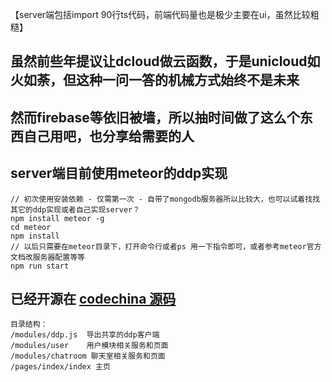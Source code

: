 
【server端包括import 90行ts代码，前端代码量也是极少主要在ui，虽然比较粗糙】
## 虽然前些年提议让dcloud做云函数，于是unicloud如火如荼，但这种一问一答的机械方式始终不是未来
## 然而firebase等依旧被墙，所以抽时间做了这么个东西自己用吧，也分享给需要的人
## server端目前使用meteor的ddp实现
```
// 初次使用安装依赖 - 仅需第一次 - 自带了mongodb服务器所以比较大，也可以试着找找其它的ddp实现或者自己实现server？
npm install meteor -g
cd meteor
npm install
// 以后只需要在meteor目录下，打开命令行或者ps 用一下指令即可，或者参考meteor官方文档改服务器配置等等
npm run start
```

## 已经开源在 [codechina 源码](https://codechina.csdn.net/weixin_42500182/dpp-demo)


```
目录结构：
/modules/ddp.js  导出共享的ddp客户端
/modules/user    用户模块相关服务和页面
/modules/chatroom 聊天室相关服务和页面
/pages/index/index 主页
```